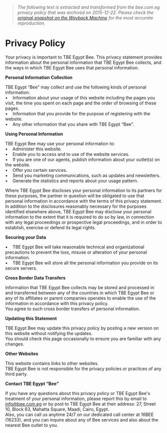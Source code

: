 > *The following text is extracted and transformed from the bee.com.eg privacy policy that was archived on 2015-12-22. Please check the [original snapshot on the Wayback Machine](https://web.archive.org/web/20151222105133id_/http%3A//bee.com.eg/en/privacy-policy) for the most accurate reproduction.*

# Privacy Policy

Your privacy is important to TBE Egypt Bee. This privacy statement provides information about the personal information that TBE Egypt Bee collects, and the ways in which TBE Egypt Bee uses that personal information.

**Personal Information Collection**

TBE Egypt “Bee” may collect and use the following kinds of personal information:  
•    Information about your usage of this website including the pages you visit, the time you spent on each page and the order of browsing of these pages.   
•    Information that you provide for the purpose of registering with the website.   
•    Any other information that you share with TBE Egypt “Bee”.

**Using Personal Information**

TBE Egypt Bee may use your personal information to:  
•    Administer this website.  
•    Enable you to access and to use of the website services.  
•    If you are one of our agents, publish information about your outlet(s) on the website.  
•    Offer you certain services.  
•    Send you marketing communications, such as updates and newsletters.  
•    Generate the statistics and reports about your usage pattern.

Where TBE Egypt Bee discloses your personal information to its partners for these purposes, the partner in question will be obligated to use that personal information in accordance with the terms of this privacy statement.  
In addition to the disclosures reasonably necessary for the purposes identified elsewhere above, TBE Egypt Bee may disclose your personal information to the extent that it is required to do so by law, in connection with any legal proceedings or prospective legal proceedings, and in order to establish, exercise or defend its legal rights.

**Securing your Data**

•    TBE Egypt Bee will take reasonable technical and organizational precautions to prevent the loss, misuse or alteration of your personal information.  
•    TBE Egypt Bee will store all the personal information you provide on its secure servers.

**Cross Border Data Transfers**

Information that TBE Egypt Bee collects may be stored and processed in and transferred between any of the countries in which TBE Egypt Bee or any of its affiliates or parent companies operates to enable the use of the information in accordance with this privacy policy.  
You agree to such cross border transfers of personal information.

**Updating this Statement**

TBE Egypt Bee may update this privacy policy by posting a new version on this website without notifying the updates.  
You should check this page occasionally to ensure you are familiar with any changes.

**Other Websites**

This website contains links to other websites.  
TBE Egypt Bee is not responsible for the privacy policies or practices of any third party.

**Contact TBE Egypt “Bee”**

If you have any questions about this privacy policy or TBE Egypt Bee's treatment of your personal information, please report this by email to [info@bee.com.eg](mailto:info@bee.com.eg) or by post to TBE Egypt Bee at their address: 27, Street 10, Block 63, Mahatta Square, Maadi, Cairo, Egypt.  
Also, you can call us anytime 24/7 on our dedicated call center at 16BEE (16233), and you can inquire about any of Bee services and also about the nearest Bee outlet to you.
